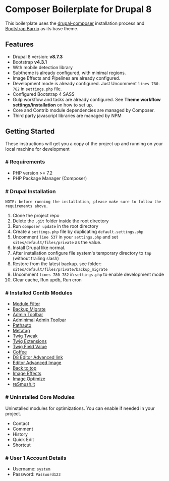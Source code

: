 # Composer Boilerplate for Drupal 8
This boilerplate uses the [drupal-composer](https://www.drupal.org/project/bootstrap_barrio) installation process and
[Bootstrap Barrio](https://www.drupal.org/project/bootstrap_barrio) as its base theme.

## Features

- Drupal 8 version: **v8.7.3**
- Bootstrap **v4.3.1**
- With mobile detection library
- Subtheme is already configured, with minimal regions.
- Image Effects and Pipelines are already configured.
- Development mode is already configured. Just Uncomment `lines 780-782` in `settings.php` file.
- Configured Bootstrap 4 SASS
- Gulp workflow and tasks are already configured. See **Theme workflow settings/installation** on how to set up.
- Core and Contrib module dependencies are managed by Composer.
- Third party javascript libraries are managed by NPM

## Getting Started
These instructions will get you a copy of the project up and running on your local machine for development

### # Requirements
- PHP version >= 7.2
- PHP Package Manager (Composer)

### # Drupal Installation
```
NOTE: before running the installation, please make sure to follow the requirements above.
```

1. Clone the project repo 
2. Delete the `.git` folder inside the root directory
3. Run `composer update` in the root directory
4. Create a `settings.php` file by duplicating `default.settings.php`
5. Uncomment `line 537` in your `settings.php` and set `sites/default/files/private` as the value.
6. Install Drupal like normal.
7. After installation configure file system's temporary directory to `tmp` (without trailing slash)
8. Restore from the latest backup. see folder: `sites/default/files/private/backup_migrate`
9. Uncomment `lines 780-782` in `settings.php` to enable development mode
10. Clear cache, Run updb, Run cron

### # Installed Contib Modules
- [Module Filter](https://www.drupal.org/project/module_filter)
- [Backup Migrate](https://www.drupal.org/project/backup_migrate)
- [Admin Toolbar](https://www.drupal.org/project/admin_toolbar)
- [Adminimal Admin Toolbar](https://www.drupal.org/project/adminimal_admin_toolbar)
- [Pathauto](https://www.drupal.org/project/pathauto)
- [Metatag](https://www.drupal.org/project/metatag)
- [Twig Tweak](https://www.drupal.org/project/twig_tweak)
- [Twig Extensions](https://www.drupal.org/project/twig_extensions)
- [Twig Field Value](https://www.drupal.org/project/twig_field_value)
- [Coffee](https://www.drupal.org/project/coffee)
- [D8 Editor Advanced link](https://www.drupal.org/project/editor_advanced_link)
- [Editor Advanced Image](https://www.drupal.org/project/editor_advanced_image)
- [Back to top](https://www.drupal.org/project/editor_advanced_image)
- [Image Effects](https://www.drupal.org/project/image_effects)
- [Image Optimize](https://www.drupal.org/project/imageapi_optimize)
- [reSmush.it](https://www.drupal.org/project/imageapi_optimize_resmushit)

### # Uninstalled Core Modules
Uninstalled modules for optimizations. You can enable if needed in your project.

- Contact
- Comment
- History
- Quick Edit
- Shortcut

### # User 1 Account Details
- Username: `system`
- Password: `Password123`